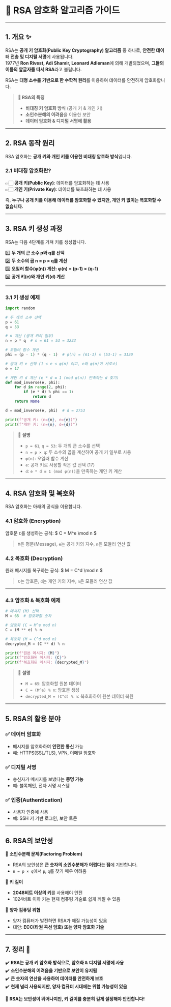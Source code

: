 # 🔐 RSA 암호화 알고리즘 가이드

---

## 1. 개요 ✨

RSA는 **공개 키 암호화(Public Key Cryptography) 알고리즘** 중 하나로, **안전한 데이터 전송 및 디지털 서명**에 사용됩니다.  
1977년 **Ron Rivest, Adi Shamir, Leonard Adleman**에 의해 개발되었으며, **그들의 이름의 앞글자를 따서 RSA**라고 불립니다.

RSA는 **대형 소수를 기반으로 한 수학적 원리**를 이용하여 데이터를 안전하게 암호화합니다.

> **🔹 RSA의 특징**
> - **비대칭 키 암호화 방식** (공개 키 & 개인 키)
> - **소인수분해의 어려움**을 이용한 보안
> - **데이터 암호화 & 디지털 서명에 활용**

---

## 2. RSA 동작 원리

RSA 암호화는 **공개 키와 개인 키를 이용한 비대칭 암호화 방식**입니다.

### 2.1 비대칭 암호화란?

👉🏻 **공개 키(Public Key)**: 데이터를 암호화하는 데 사용  
👉🏻 **개인 키(Private Key)**: 데이터를 복호화하는 데 사용

즉, **누구나 공개 키를 이용해 데이터를 암호화할 수 있지만, 개인 키 없이는 복호화할 수 없습니다.**

---

## 3. RSA 키 생성 과정

RSA는 다음 4단계를 거쳐 키를 생성합니다.

1️⃣ **두 개의 큰 소수 p와 q를 선택**  
2️⃣ **두 소수의 곱 n = p × q를 계산**  
3️⃣ **오일러 함수(φ(n)) 계산: φ(n) = (p-1) × (q-1)**  
4️⃣ **공개 키(e)와 개인 키(d) 계산**

---

### 3.1 키 생성 예제

```python
import random

# 두 개의 소수 선택
p = 61
q = 53

# n 계산 (공개 키의 일부)
n = p * q  # n = 61 × 53 = 3233

# 오일러 함수 계산
phi = (p - 1) * (q - 1)  # φ(n) = (61-1) × (53-1) = 3120

# 공개 키 e 선택 (1 < e < φ(n) 이고, e와 φ(n)이 서로소)
e = 17

# 개인 키 d 계산 (e * d ≡ 1 (mod φ(n)) 만족하는 d 찾기)
def mod_inverse(e, phi):
    for d in range(2, phi):
        if (e * d) % phi == 1:
            return d
    return None

d = mod_inverse(e, phi)  # d = 2753

print(f"공개 키: (n={n}, e={e})")
print(f"개인 키: (n={n}, d={d})")
```

> 🔹 **설명**
> - `p = 61`, `q = 53`: 두 개의 큰 소수를 선택
> - `n = p × q`: 두 소수의 곱을 계산하여 공개 키 일부로 사용
> - `φ(n)`: 오일러 함수 계산
> - `e`: 공개 키로 사용할 작은 값 선택 (17)
> - `d`: `e * d ≡ 1 (mod φ(n))`을 만족하는 개인 키 계산

---

## 4. RSA 암호화 및 복호화

RSA 암호화는 아래의 공식을 이용합니다.

### **4.1 암호화** (Encryption)

암호문 `C`를 생성하는 공식:
\$
C = M^e \mod n
\$

> `M`은 평문(Message), `e`는 공개 키의 지수, `n`은 모듈러 연산 값

### **4.2 복호화** (Decryption)

원래 메시지를 복구하는 공식:
\$
M = C^d \mod n
\$

> `C`는 암호문, `d`는 개인 키의 지수, `n`은 모듈러 연산 값

---

### 4.3 암호화 & 복호화 예제

```python
# 메시지 (M) 선택
M = 65  # 암호화할 숫자

# 암호화 (C = M^e mod n)
C = (M ** e) % n

# 복호화 (M = C^d mod n)
decrypted_M = (C ** d) % n

print(f"원본 메시지: {M}")
print(f"암호화된 메시지: {C}")
print(f"복호화된 메시지: {decrypted_M}")
```

> 🔹 **설명**
> - `M = 65`: 암호화할 원본 데이터
> - `C = (M^e) % n`: 암호문 생성
> - `decrypted_M = (C^d) % n`: 복호화하여 원본 데이터 복원

---

## 5. RSA의 활용 분야

### **✅ 데이터 암호화**
- 메시지를 암호화하여 **안전한 통신** 가능
- 예: HTTPS(SSL/TLS), VPN, 이메일 암호화

### **✅ 디지털 서명**
- 송신자가 메시지를 보냈다는 **증명 가능**
- 예: 블록체인, 전자 서명 시스템

### **✅ 인증(Authentication)**
- 사용자 인증에 사용
- 예: SSH 키 기반 로그인, 보안 토큰

---

## 6. RSA의 보안성

🔴 **소인수분해 문제(Factoring Problem)**
- RSA의 보안성은 **큰 숫자의 소인수분해가 어렵다는 점**에 기반합니다.
- `n = p × q`에서 `p`, `q`를 찾기 매우 어려움

🔴 **키 길이**
- **2048비트 이상의 키**를 사용해야 안전
- 1024비트 이하 키는 현재 컴퓨팅 기술로 쉽게 깨질 수 있음

🔴 **양자 컴퓨팅 위협**
- 양자 컴퓨터가 발전하면 RSA가 깨질 가능성이 있음
- 대안: **ECC(타원 곡선 암호) 또는 양자 암호화 기술**

---

## 7. 정리 🎯

✔️ **RSA는 공개 키 암호화 방식으로, 암호화 & 디지털 서명에 사용**  
✔️ **소인수분해의 어려움을 기반으로 보안이 유지됨**  
✔️ **큰 숫자의 연산을 사용하여 데이터를 안전하게 보호**  
✔️ **현재 널리 사용되지만, 양자 컴퓨터 시대에는 위험 가능성이 있음**

📌 **RSA는 보안성이 뛰어나지만, 키 길이를 충분히 길게 설정해야 안전합니다!**

